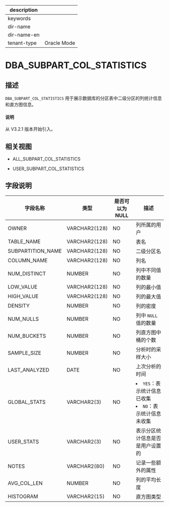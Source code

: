 |description||
|---|---|
|keywords||
|dir-name||
|dir-name-en||
|tenant-type|Oracle Mode|

# DBA_SUBPART_COL_STATISTICS

## 描述

`DBA_SUBPART_COL_STATISTICS` 用于展示数据库的分区表中二级分区的列统计信息和直方图信息。

<main id="notice" type='explain'>
  <h4>说明</h4>
  <p>从 V3.2.1 版本开始引入。</p>
</main>

## 相关视图

* ALL_SUBPART_COL_STATISTICS

* USER_SUBPART_COL_STATISTICS

## 字段说明

|       字段名称        |    **类型**     | **是否可以为 NULL** |                                                           **描述**                                                           |
|-------------------|---------------|----------------|----------------------------------------------------------------------------------------------------------------------------|
| OWNER             | VARCHAR2(128) | NO             | 列所属的用户                                  |
| TABLE_NAME        | VARCHAR2(128) | NO             | 表名                                      |
| SUBPARTITION_NAME | VARCHAR2(128) | NO             | 二级分区名                                   |
| COLUMN_NAME       | VARCHAR2(128) | NO             | 列名                                      |
| NUM_DISTINCT      | NUMBER        | NO            | 列中不同值的数量                                |
| LOW_VALUE         | VARCHAR2(128) | NO            | 列的最小值                                   |
| HIGH_VALUE        | VARCHAR2(128) | NO            | 列的最大值                                   |
| DENSITY           | NUMBER        | NO            | 列的密度                                    |
| NUM_NULLS         | NUMBER        | NO            | 列中 `NULL` 值的数量                          |
| NUM_BUCKETS       | NUMBER        | NO            | 列直方图中桶的个数                               |
| SAMPLE_SIZE       | NUMBER        | NO            | 分析时的采样大小                                |
| LAST_ANALYZED     | DATE          | NO            | 上次分析的时间                                 |
| GLOBAL_STATS      | VARCHAR2(3)   | NO            | <li> `YES`：表示统计信息已收集   <li> `NO`：表示统计信息未收集    |
| USER_STATS        | VARCHAR2(3)   | NO            | 表示分区统计信息是否是用户设置的                        |
| NOTES             | VARCHAR2(80)  | NO            | 记录一些额外的属性                               |
| AVG_COL_LEN       | NUMBER        | NO            | 列的平均长度                                  |
| HISTOGRAM         | VARCHAR2(15)  | NO            | 直方图类型                                   |
